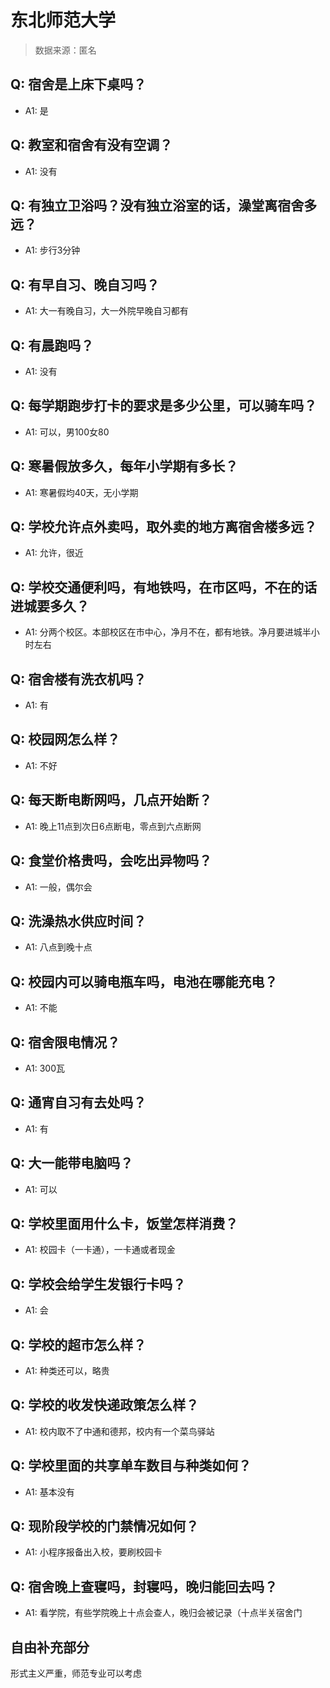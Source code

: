 # 东北师范大学

> 数据来源：匿名

## Q: 宿舍是上床下桌吗？

- A1: 是

## Q: 教室和宿舍有没有空调？

- A1: 没有

## Q: 有独立卫浴吗？没有独立浴室的话，澡堂离宿舍多远？

- A1: 步行3分钟

## Q: 有早自习、晚自习吗？

- A1: 大一有晚自习，大一外院早晚自习都有

## Q: 有晨跑吗？

- A1: 没有

## Q: 每学期跑步打卡的要求是多少公里，可以骑车吗？

- A1: 可以，男100女80

## Q: 寒暑假放多久，每年小学期有多长？

- A1: 寒暑假均40天，无小学期

## Q: 学校允许点外卖吗，取外卖的地方离宿舍楼多远？

- A1: 允许，很近

## Q: 学校交通便利吗，有地铁吗，在市区吗，不在的话进城要多久？

- A1: 分两个校区。本部校区在市中心，净月不在，都有地铁。净月要进城半小时左右

## Q: 宿舍楼有洗衣机吗？

- A1: 有

## Q: 校园网怎么样？

- A1: 不好

## Q: 每天断电断网吗，几点开始断？

- A1: 晚上11点到次日6点断电，零点到六点断网

## Q: 食堂价格贵吗，会吃出异物吗？

- A1: 一般，偶尔会

## Q: 洗澡热水供应时间？

- A1: 八点到晚十点

## Q: 校园内可以骑电瓶车吗，电池在哪能充电？

- A1: 不能

## Q: 宿舍限电情况？

- A1: 300瓦

## Q: 通宵自习有去处吗？

- A1: 有

## Q: 大一能带电脑吗？

- A1: 可以

## Q: 学校里面用什么卡，饭堂怎样消费？

- A1: 校园卡（一卡通），一卡通或者现金

## Q: 学校会给学生发银行卡吗？

- A1: 会

## Q: 学校的超市怎么样？

- A1: 种类还可以，略贵

## Q: 学校的收发快递政策怎么样？

- A1: 校内取不了中通和德邦，校内有一个菜鸟驿站

## Q: 学校里面的共享单车数目与种类如何？

- A1: 基本没有

## Q: 现阶段学校的门禁情况如何？

- A1: 小程序报备出入校，要刷校园卡

## Q: 宿舍晚上查寝吗，封寝吗，晚归能回去吗？

- A1: 看学院，有些学院晚上十点会查人，晚归会被记录（十点半关宿舍门

## 自由补充部分

形式主义严重，师范专业可以考虑